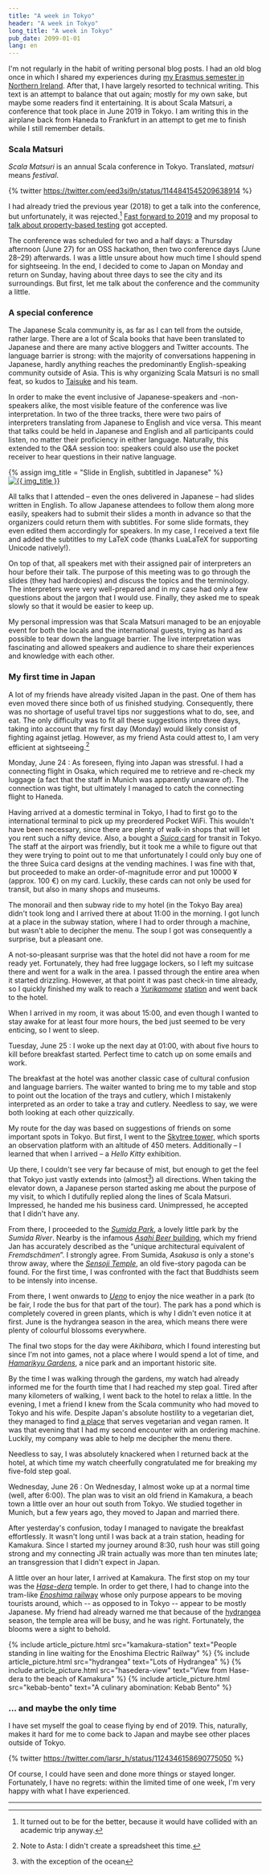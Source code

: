 ```yaml
---
title: "A week in Tokyo"
header: "A week in Tokyo"
long_title: "A week in Tokyo"
pub_date: 2099-01-01
lang: en
---
```


I'm not regularly in the habit of writing personal blog posts.
I had an old blog once in which I shared my experiences during [my Erasmus semester in Northern Ireland](/articles/erasmus).
After that, I have largely resorted to technical writing.
This text is an attempt to balance that out again; mostly for my own sake, but maybe some readers find it entertaining.
It is about Scala Matsuri, a conference that took place in June 2019 in Tokyo.
I am writing this in the airplane back from Haneda to Frankfurt in an attempt to get me to finish while I still remember details.

### Scala Matsuri

_Scala Matsuri_ is an annual Scala conference in Tokyo.
Translated, _matsuri_ means _festival_.

{% twitter https://twitter.com/eed3si9n/status/1144841545209638914 %}

I had already tried the previous year (2018) to get a talk into the conference, but unfortunately, it was rejected.[^1]
<a href="http://2019.scalamatsuri.org/index_en.html">Fast forward to 2019</a> and my proposal to <a href="/talks/property-testing">talk about property-based testing</a> got accepted.

The conference was scheduled for two and a half days: a Thursday afternoon (June 27) for an OSS hackathon, then two conference days (June 28–29) afterwards.
I was a little unsure about how much time I should spend for sightseeing.
In the end, I decided to come to Japan on Monday and return on Sunday, having about three days to see the city and its surroundings.
But first, let me talk about the conference and the community a little.

### A special conference

The Japanese Scala community is, as far as I can tell from the outside, rather large.
There are a lot of Scala books that have been translated to Japanese and there are many active bloggers and Twitter accounts.
The language barrier is strong: with the majority of conversations happening in Japanese, hardly anything reaches the predominantly English-speaking community outside of Asia.
This is why organizing Scala Matsuri is no small feat, so kudos to <a href="https://twitter.com/OE_uia">Taisuke</a> and his team.

In order to make the event inclusive of Japanese-speakers and -non-speakers alike, the most visible feature of the conference was live interpretation.
In two of the three tracks, there were two pairs of interpreters translating from Japanese to English and vice versa.
This meant that talks could be held in Japanese and English and all participants could listen, no matter their proficiency in either language.
Naturally, this extended to the Q&A session too: speakers could also use the pocket receiver to hear questions in their native language.

{% assign img_title = "Slide in English, subtitled in Japanese" %}
<a href="/img/articles/scala-matsuri/subtitled_slide.png" data-toggle="lightbox" class="figure-float-right" data-footer="{{ img_title }}">
  <img src="/img/articles/scala-matsuri/subtitled_slide.png" alt="{{ img_title }}" class="img-fluid img-thumbnail" data-toggle="tooltip" data-placement="bottom" title="{{ img_title }}">
</a>

All talks that I attended – even the ones delivered in Japanese – had slides written in English.
To allow Japanese attendees to follow them along more easily, speakers had to submit their slides a month in advance so that the organizers could return them with subtitles.
For some slide formats, they even edited them accordingly for speakers.
In my case, I received a text file and added the subtitles to my LaTeX code (thanks LuaLaTeX for supporting Unicode natively!).

On top of that, all speakers met with their assigned pair of interpreters an hour before their talk.
The purpose of this meeting was to go through the slides (they had hardcopies) and discuss the topics and the terminology.
The interpreters were very well-prepared and in my case had only a few questions about the jargon that I would use.
Finally, they asked me to speak slowly so that it would be easier to keep up.

My personal impression was that Scala Matsuri managed to be an enjoyable event for both the locals and the international guests, trying as hard as possible to tear down the language barrier.
The live interpretation was fascinating and allowed speakers and audience to share their experiences and knowledge with each other.

### My first time in Japan

A lot of my friends have already visited Japan in the past.
One of them has even moved there since both of us finished studying.
Consequently, there was no shortage of useful travel tips nor suggestions what to do, see, and eat.
The only difficulty was to fit all these suggestions into three days, taking into account that my first day (Monday) would likely consist of fighting against jetlag.
However, as my friend Asta could attest to, I am very efficient at sightseeing.[^2]

Monday, June 24
: As foreseen, flying into Japan was stressful.
  I had a connecting flight in Osaka, which required me to retrieve and re-check my luggage (a fact that the staff in Munich was apparently unaware of).
  The connection was tight, but ultimately I managed to catch the connecting flight to Haneda.

  Having arrived at a domestic terminal in Tokyo, I had to first go to the international terminal to pick up my preordered Pocket WiFi.
  This wouldn't have been necessary, since there are plenty of walk-in shops that will let you rent such a nifty device.
  Also, a bought a <a href="https://en.wikipedia.org/wiki/Suica">_Suica_ card</a> for transit in Tokyo.
  The staff at the airport was friendly, but it took me a while to figure out that they were trying to point out to me that unfortunately I could only buy one of the three Suica card designs at the vending machines.
  I was fine with that, but proceeded to make an order-of-magnitude error and put 10000 ¥ (approx. 100 €) on my card.
  Luckily, these cards can not only be used for transit, but also in many shops and museums.

  The monorail and then subway ride to my hotel (in the Tokyo Bay area) didn't took long and I arrived there at about 11:00 in the morning.
  I got lunch at a place in the subway station, where I had to order through a machine, but wasn't able to decipher the menu.
  The soup I got was consequently a surprise, but a pleasant one.

  A not-so-pleasant surprise was that the hotel did not have a room for me ready yet.
  Fortunately, they had free luggage lockers, so I left my suitcase there and went for a walk in the area.
  I passed through the entire area when it started drizzling.
  However, at that point it was past check-in time already, so I quickly finished my walk to reach a <a href="https://en.wikipedia.org/wiki/Yurikamome">_Yurikamome_</a> <a href="https://en.wikipedia.org/wiki/Tokyo_International_Cruise_Terminal_Station">station</a> and went back to the hotel.

  When I arrived in my room, it was about 15:00, and even though I wanted to stay awake for at least four more hours, the bed just seemed to be very enticing, so I went to sleep.

Tuesday, June 25
: I woke up the next day at 01:00, with about five hours to kill before breakfast started.
  Perfect time to catch up on some emails and work.

  The breakfast at the hotel was another classic case of cultural confusion and language barriers.
  The waiter wanted to bring me to my table and stop to point out the location of the trays and cutlery, which I mistakenly interpreted as an order to take a tray and cutlery.
  Needless to say, we were both looking at each other quizzically.

  My route for the day was based on suggestions of friends on some important spots in Tokyo.
  But first, I went to the <a href="https://en.wikipedia.org/wiki/Tokyo_Skytree">Skytree tower,</a> which sports an observation platform with an altitude of 450 meters.
  Additionally – I learned that when I arrived – a _Hello Kitty_ exhibition.

  Up there, I couldn't see very far because of mist, but enough to get the feel that Tokyo just vastly extends into (almost[^3]) all directions.
  When taking the elevator down, a Japanese person started asking me about the purpose of my visit, to which I dutifully replied along the lines of Scala Matsuri.
  Impressed, he handed me his business card.
  Unimpressed, he accepted that I didn't have any.

  From there, I proceeded to the <a href="https://en.wikipedia.org/wiki/Sumida_Park">_Sumida Park_</a>, a lovely little park by the _Sumida River_.
  Nearby is the infamous <a href="https://en.wikipedia.org/wiki/Asahi_Beer_Hall">_Asahi Beer_ building</a>, which my friend Jan has accurately described as the “unique architectural equivalent of _Fremdschämen_”.
  I strongly agree.
  From Sumida, _Asakusa_ is only a stone's throw away, where the <a href="https://en.wikipedia.org/wiki/Sens%C5%8D-ji">_Sensoji Temple_</a>, an old five-story pagoda can be found.
  For the first time, I was confronted with the fact that Buddhists seem to be intensly into incense.

  From there, I went onwards to <a href="https://en.wikipedia.org/wiki/Ueno_Park">_Ueno_</a> to enjoy the nice weather in a park (to be fair, I rode the bus for that part of the tour).
  The park has a pond which is completely covered in green plants, which is why I didn't even notice it at first.
  June is the hydrangea season in the area, which means there were plenty of colourful blossoms everywhere.

  The final two stops for the day were _Akihibara_, which I found interesting but since I'm not into games, not a place where I would spend a lot of time, and <a href="https://en.wikipedia.org/wiki/Hamarikyu_Gardens">_Hamarikyu Gardens_</a>, a nice park and an important historic site.

  By the time I was walking through the gardens, my watch had already informed me for the fourth time that I had reached my step goal.
  Tired after many kilometers of walking, I went back to the hotel to relax a little.
  In the evening, I met a friend I knew from the Scala community who had moved to Tokyo and his wife.
  Despite Japan's absolute hostility to a vegetarian diet, they managed to find <a href="https://soranoiro-vege.com/">a place</a> that serves vegetarian and vegan ramen.
  It was that evening that I had my second encounter with an ordering machine.
  Luckily, my company was able to help me decipher the menu there.

  Needless to say, I was absolutely knackered when I returned back at the hotel, at which time my watch cheerfully congratulated me for breaking my five-fold step goal.

Wednesday, June 26
: On Wednesday, I almost woke up at a normal time (well, after 6:00).
  The plan was to visit an old friend in Kamakura, a beach town a little over an hour out south from Tokyo.
  We studied together in Munich, but a few years ago, they moved to Japan and married there.

  After yesterday's confusion, today I managed to navigate the breakfast effortlessly.
  It wasn't long until I was back at a train station, heading for Kamakura.
  Since I started my journey around 8:30, rush hour was still going strong and my connecting JR train actually was more than ten minutes late; an transgression that I didn't expect in Japan.

  A little over an hour later, I arrived at Kamakura.
  The first stop on my tour was the <a href="https://en.wikipedia.org/wiki/Hase-dera_(Kamakura)">_Hase-dera_</a> temple.
  In order to get there, I had to change into the tram-like <a href="https://en.wikipedia.org/wiki/Enoshima_Electric_Railway">_Enoshima_ railway</a> whose only purpose appears to be moving tourists around, which -- as opposed to in Tokyo -- appear to be mostly Japanese.
  My friend had already warned me that because of the <a href="https://en.wikipedia.org/wiki/Hydrangea">hydrangea</a> season, the temple area will be busy, and he was right.
  Fortunately, the blooms were a sight to behold.

<div class="row mt-3 mb-3">
  {% include article_picture.html src="kamakura-station" text="People standing in line waiting for the Enoshima Electric Railway" %}
  {% include article_picture.html src="hydrangea" text="Lots of Hydrangea" %}
  {% include article_picture.html src="hasedera-view" text="View from Hase-dera to the beach of Kamakura" %}
  {% include article_picture.html src="kebab-bento" text="A culinary abomination: Kebab Bento" %}
</div>

### ... and maybe the only time

I have set myself the goal to cease flying by end of 2019.
This, naturally, makes it hard for me to come back to Japan and maybe see other places outside of Tokyo.

{% twitter https://twitter.com/larsr_h/status/1124346158690775050 %}

Of course, I could have seen and done more things or stayed longer.
Fortunately, I have no regrets: within the limited time of one week, I'm very happy with what I have experienced.

<hr>

[^1]: It turned out to be for the better, because it would have collided with an academic trip anyway.
[^2]: Note to Asta: I didn't create a spreadsheet this time.
[^3]: with the exception of the ocean
